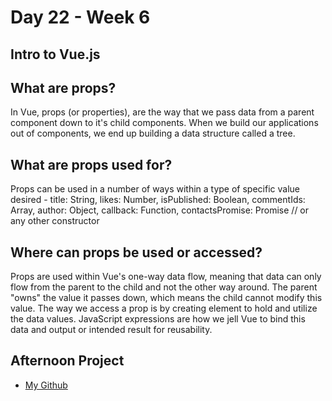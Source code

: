 # Day 22 - Week 6
## Intro to Vue.js

## What are props?
In Vue, props (or properties), are the way that we pass data from a parent component down to it's child components. When we build our applications out of components, we end up building a data structure called a tree.
## What are props used for?
Props can be used in a number of ways within a type of specific value desired - 
  title: String, 
  likes: Number, 
  isPublished: Boolean,
  commentIds: Array,
  author: Object,
  callback: Function,
  contactsPromise: Promise // or any other constructor
## Where can props be used or accessed?
Props are used within Vue's one-way data flow, meaning that data can only flow from the parent to the child and not the other way around. The parent "owns" the value it passes down, which means the child cannot modify this value. The way we access a prop is by creating <template></template> element to hold and utilize the data values. JavaScript expressions are how we jell Vue to bind this data and output or intended result for reusability.
## Afternoon Project
- [My Github]()